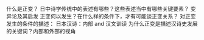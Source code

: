 什么是正变？
	日中诗学传统中的表述有哪些？这些表述当中有哪些关键要素？
	变异论及其启发
正变何以发生？在什么样的条件下，才有可能谈正变关系？
对正变发生的条件的描述：
日本汉诗：内部 and 汉文训读
为什么正变是描述汉诗史发展的关键词？内部和外部的视角
